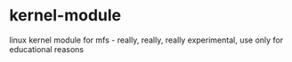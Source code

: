 # kernel-module

linux kernel module for mfs - really, really, really experimental, use only for educational reasons
